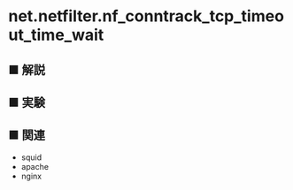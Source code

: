 # net.netfilter.nf_conntrack_tcp_timeout_time_wait
## ■ 解説
## ■ 実験
## ■ 関連
- squid
- apache
- nginx
